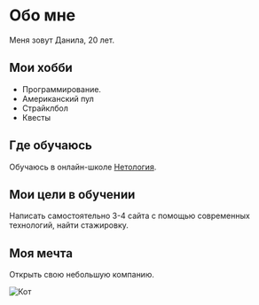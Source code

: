 # Обо мне
Меня зовут Данила, 20 лет.
## Мои хобби
* Программирование.
* Американский пул
* Страйклбол
* Квесты
## Где обучаюсь
Обучаюсь в онлайн-школе [Нетология](https://netology.ru/ "ознакомится со школой можно по клику на название").
## Мои цели в обучении
Написать самостоятельно 3-4 сайта с помощью современных технологий, найти стажировку.
## Моя мечта
Открыть свою небольшую компанию.

![Кот](https://yandex.ru/images/search?pos=3&img_url=http%3A%2F%2Fpic.rutubelist.ru%2Fvideo%2F6a%2F7d%2F6a7d8742f32077ff3a2bc430c1d6baa3.jpg&text=смешные%20кошки&lr=38&rpt=simage&source=serp)